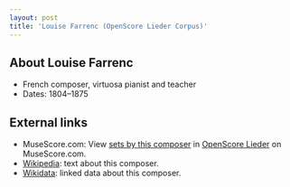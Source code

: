 ```yaml
---
layout: post
title: 'Louise Farrenc (OpenScore Lieder Corpus)'
---
```


## About Louise Farrenc

- French composer, virtuosa pianist and teacher
- Dates: 1804–1875

## External links

- MuseScore.com: View [sets by this composer] in [OpenScore Lieder] on MuseScore.com.
- [Wikipedia]: text about this composer.
- [Wikidata]: linked data about this composer.

[Wikipedia]: https://en.wikipedia.org/wiki/Louise_Farrenc
[Wikidata]: https://www.wikidata.org/wiki/Q442198
[sets by this composer]: https://musescore.com/openscore-lieder-corpus/sets?order=title&text=Farrenc,+Louise
[OpenScore Lieder]: https://musescore.com/openscore-lieder-corpus

